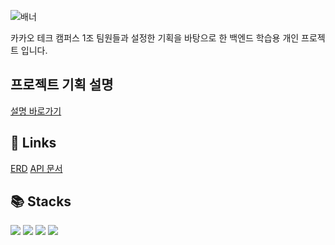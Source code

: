 ![배너](https://github.com/Step3-kakao-tech-campus/Team1_FE/assets/111048211/3621340d-0bd1-4556-94bd-5583288136ce)
 
카카오 테크 캠퍼스 1조 팀원들과 설정한 기획을 바탕으로 한 백엔드 학습용 개인 프로젝트 입니다.


## 프로젝트 기획 설명
[설명 바로가기](https://github.com/localgaji/albbaim)

## 📎 Links
[ERD](https://www.erdcloud.com/d/eLam3QpQPYo74w8xR)
[API 문서]()

## 📚 Stacks
<div>
  <img src="https://img.shields.io/badge/Java-007396.svg?style=flat"/>
  <img src="https://img.shields.io/badge/Spring Boot-6DB33F?style=flat&logo=springboot&logoColor=white"/>
  <img src="https://img.shields.io/badge/MySQL-4479A1?style=flat&logo=MySQL&logoColor=white"/>
  <img src="https://img.shields.io/badge/swagger-85EA2D?style=flat&logo=swagger&logoColor=black"/>
</div>

